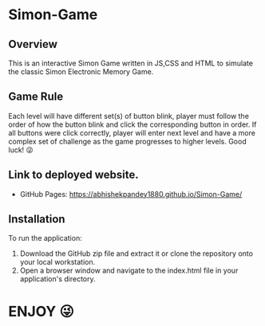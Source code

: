 # Simon-Game
## Overview
This is an interactive Simon Game written in JS,CSS and HTML to simulate the classic Simon Electronic Memory Game.

## Game Rule 
Each level will have different set(s) of button blink, player must follow the order of how the button blink and click the corresponding button in order. If all buttons were click correctly, player will enter next level and have a more complex set of challenge as the game progresses to higher levels. Good luck! 😜

## Link to deployed website.

- GitHub Pages: https://abhishekpandey1880.github.io/Simon-Game/

## Installation

To run the application:

 1. Download the GitHub zip file and extract it or clone the repository onto your local workstation.
 2. Open a browser window and navigate to the index.html file in your application's directory.
 
 # ENJOY 😜
 
 
